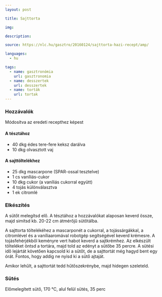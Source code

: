 ```yaml
---
layout: post

title: Sajttorta

img:

description:

source: https://nlc.hu/gasztro/20160124/sajttorta-hazi-recept/amp/

languages:
  - hu

tags:
  - name: gasztronómia
    url: gasztronomia
  - name: desszertek
    url: desszertek
  - name: torták
    url: tortak
---
```


### Hozzávalók
Módosítva az eredeti recepthez képest

#### A tésztához
 - 40 dkg édes tere-fere keksz darálva
 - 10 dkg olvasztott vaj

#### A sajttöltelékhez
 - 25 dkg mascarpone (SPAR-ossal tesztelve)
 - 1 cs vaníliás-cukor
 - 10 dkg cukor (a vaníliás cukorral együtt)
 - 4 tojás különválasztva
 - 1 ek citromlé


### Elkészítés
A sütőt melegítsd elő. A tésztához a hozzávalókat alaposan keverd össze, majd
 simítsd kb. 20-22 cm átmérőjű sütőtálba.

A sajttorta töltelékéhez a mascarponét a cukorral, a tojássárgákkal, a
 citromlével és a vaníliaaromával robotgép segítségével keverd krémesre. A
 tojásfehérjékből keményre vert habot keverd a sajtkrémhez. Az elkészült
 tölteléket öntsd a tortára, majd told az edényt a sütőbe 35 percre. A sütési
 idő lejártát követően kapcsold ki a sütőt, de a sajttortát még hagyd bent egy
 órát. Fontos, hogy addig ne nyisd ki a sütő ajtaját.

Amikor lehűlt, a sajttortát tedd hűtőszekrénybe, majd hidegen szeleteld.


### Sütés
Előmelegített sütő, 170 °C, alul felül sütés, 35 perc
